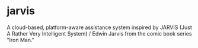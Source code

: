 # jarvis
A cloud-based, platform-aware assistance system inspired by JARVIS (Just A Rather Very Intelligent System) / Edwin Jarvis from the comic book series "Iron Man."
